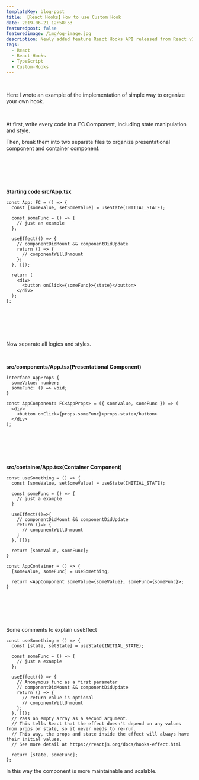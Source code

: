 ```yaml
---
templateKey: blog-post
title: 【React Hooks】How to use Custom Hook
date: 2019-06-21 12:58:53
featuredpost: false
featuredimage: /img/og-image.jpg
description: Newly added feature React Hooks API released from React v16.8
tags:
  - React
  - React-Hooks
  - TypeScript
  - Custom-Hooks
---
```


<br>

Here I wrote an example of the implementation of simple way to organize your own hook.

<br>

At first, write every code in a FC Component, including state manipulation and style.

Then, break them into two separate files to organize presentational component and container component.

<div style="margin-bottom: 100px"></div>

**Starting code src/App.tsx**

```tsx
const App: FC = () => {
  const [someValue, setSomeValue] = useState(INITIAL_STATE);

  const someFunc = () => {
    // just an example
  };

  useEffect(() => {
    // componentDidMount && componentDidUpdate
    return () => {
      // componentWillUnmount
    };
  }, []);

  return (
    <div>
      <button onClick={someFunc}>{state}</button>
    </div>
  );
};
```

<div style="margin-bottom: 100px"></div>

Now separate all logics and styles.

<br>

**src/components/App.tsx(Presentational Component)**

```tsx
interface AppProps {
  someValue: number;
  someFunc: () => void;
}

const AppComponent: FC<AppProps> = ({ someValue, someFunc }) => (
  <div>
    <button onClick={props.someFunc}>props.state</button>
  </div>
);
```

<div style="margin-bottom: 100px"></div>

**src/container/App.tsx(Container Component)**

```tsx
const useSomething = () => {
  const [someValue, setSomeValue] = useState(INITIAL_STATE);

  const someFunc = () => {
    // just a example
  }

  useEffect(()=>{
    // componentDidMount && componentDidUpdate
    return ()=> {
      // componentWillUnmount
    }
  }, []);

  return [someValue, someFunc];
}

const AppContainer = () => {
  [someValue, someFunc] = useSomething;

  return <AppComponent someValue={someValue}, someFunc={someFunc}>;
}
```

<div style="margin-bottom: 100px"></div>

Some comments to explain useEffect

```tsx
const useSomething = () => {
  const [state, setState] = useState(INITIAL_STATE);

  const someFunc = () => {
    // just a example
  };

  useEffect(() => {
    // Anonymous func as a first parameter
    // componentDidMount && componentDidUpdate
    return () => {
      // return value is optional
      // componentWillUnmount
    };
  }, []);
  // Pass an empty array as a second argument.
  // This tells React that the effect doesn't depend on any values from props or state, so it never needs to re-run.
  // This way, the props and state inside the effect will always have their initial values.
  // See more detail at https://reactjs.org/docs/hooks-effect.html

  return [state, someFunc];
};
```

In this way the component is more maintainable and scalable.
